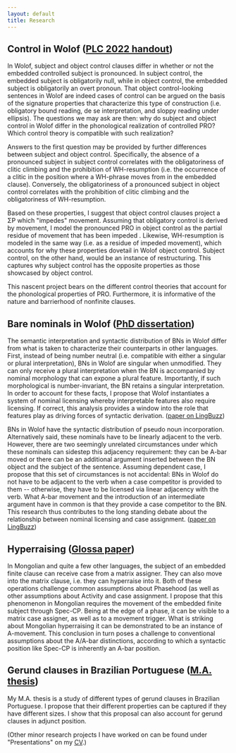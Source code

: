 ```yaml
---
layout: default
title: Research
---
```


## Control in Wolof ([PLC 2022 handout](https://sznfng.github.io/Control_in_Wolof_PLC2022.pdf))

In Wolof, subject and object control clauses differ in whether or not the embedded controlled subject is pronounced. In subject control, the embedded subject is obligatorily null, while in object control, the embedded subject is obligatorily an overt pronoun. That object control-looking sentences in Wolof are indeed cases of control can be argued on the basis of the signature properties that characterize this type of construction (i.e. obligatory bound reading, de se interpretation, and sloppy reading under ellipsis). The questions we may ask are then: why do subject and object control in Wolof differ in the phonological realization of controlled PRO? Which control theory is compatible with such realization?

Answers to the first question may be provided by further differences between subject and object control. Specifically, the absence of a pronounced subject in subject control correlates with the obligatoriness of clitic climbing and the prohibition of WH-resumption (i.e. the occurrence of a clitic in the position where a WH-phrase moves from in the embedded clause). Conversely, the obligatoriness of a pronounced subject in object control correlates with the prohibition of clitic climbing and the obligatoriness of WH-resumption.

Based on these properties, I suggest that object control clauses project a ΣP which "impedes" movement. Assuming that obligatory control is derived by movement, I model the pronounced PRO in object control as the partial residue of movement that has been impeded . Likewise, WH-resumption is modeled in the same way (i.e. as a residue of impeded movement), which accounts for why these properties dovetail in Wolof object control. Subject control, on the other hand, would be an instance of restructuring. This captures why subject control has the opposite properties as those showcased by object control.

This nascent project bears on the different control theories that account for the phonological properties of PRO. Furthermore, it is informative of the nature and barrierhood of nonfinite clauses.

## Bare nominals in Wolof ([PhD dissertation](https://dspace.mit.edu/handle/1721.1/139864))

The semantic interpretation and syntactic distribution of BNs in Wolof differ from what is taken to characterize their counterparts in other languages. First, instead of being number neutral (i.e. compatible with either a singular or plural interpretation), BNs in Wolof are singular when unmodified. They can only receive a plural interpretation when the BN is accompanied by nominal morphology that can expone a plural feature. Importantly, if such morphological is number-invariant, the BN retains a singular interpretation. In order to account for these facts, I propose that Wolof instantiates a system of nominal licensing whereby interpretable features also require licensing. If correct, this analysis provides a window into the role that features play as driving forces of syntactic derivation. ([paper on LingBuzz](https://ling.auf.net/lingbuzz/004922))

BNs in Wolof have the syntactic distribution of pseudo noun incorporation. Alternatively said, these nominals have to be linearly adjacent to the verb. However, there are two seemingly unrelated circumstances under which these nominals can sidestep this adjacency requirement: they can be A-bar moved or there can be an additional argument inserted between the BN object and the subject of the sentence. Assuming dependent case, I propose that this set of circumstances is not accidental: BNs in Wolof do not have to be adjacent to the verb when a case competitor is provided to them -- otherwise, they have to be licensed via linear adjacency with the verb. What A-bar movement and the introduction of an intermediate argument have in common is that they provide a case competitor to the BN. This research thus contributes to the long standing debate about the relationship between nominal licensing and case assignment. ([paper on LingBuzz](https://ling.auf.net/lingbuzz/005314))

## Hyperraising ([Glossa paper](https://doi.org/10.5334/gjgl.667))

In Mongolian and quite a few other languages, the subject of an embedded finite clause can receive case from a matrix assigner. They can also move into the matrix clause, i.e. they can hyperraise into it. Both of these operations challenge common assumptions about Phasehood (as well as other assumptions about Activity and case assignment. I propose that this phenomenon in Mongolian requires the movement of the embedded finite subject through Spec-CP. Being at the edge of a phase, it can be visible to a matrix case assigner, as well as to a movement trigger. What is striking about Mongolian hyperraising it can be demonstrated to be an instance of A-movement. This conclusion in turn poses a challenge to conventional assumptions about the A/A-bar distinctions, according to which a syntactic position like Spec-CP is inherently an A-bar position.

## Gerund clauses in Brazilian Portuguese ([M.A. thesis](https://ling.auf.net/lingbuzz/002715))

My M.A. thesis is a study of different types of gerund clauses in Brazilian Portuguese. I propose that their different properties can be captured if they have different sizes. I show that this proposal can also account for gerund clauses in adjunct position.

(Other minor research projects I have worked on can be found under "Presentations" on my [CV](https://sznfng.github.io/CV_sfong.pdf).)
